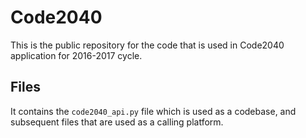 # Code2040

This is the public repository for the code that is used in Code2040 application for 2016-2017 cycle.

## Files

It contains the `code2040_api.py` file which is used as a codebase, and subsequent files that are used as a calling platform.
